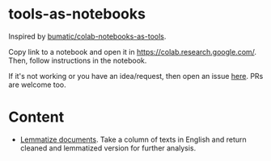 # tools-as-notebooks
Inspired by  [bumatic/colab-notebooks-as-tools](https://github.com/bumatic/colab-notebooks-as-tools/).

Copy link to a notebook and open it in https://colab.research.google.com/. Then, follow instructions in the notebook. 

If it's not working or you have an idea/request, then open an issue [here](https://github.com/paskn/tools-as-notebooks/issues). PRs are welcome too.

# Content

- [Lemmatize documents](Lemmatize_docs.ipynb). Take a column of texts in English and return cleaned and lemmatized version for further analysis.
